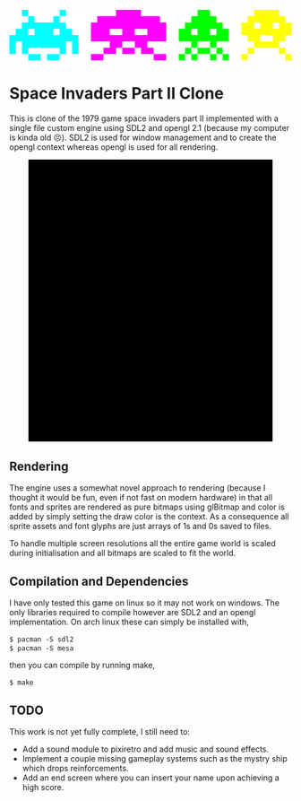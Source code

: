 <p align="center">
  <img src="img/invaders.png" alt="crab octopus squid cuttle"/>
</p>

# Space Invaders Part II Clone

This is clone of the 1979 game space invaders part II implemented with a single file custom 
engine using SDL2 and opengl 2.1 (because my computer is kinda old :persevere:). SDL2 is used 
for window management and to create the opengl context whereas opengl is used for all rendering.

<p align="center">
  <img src="img/splash.gif" alt="splash screen and menu"/>
</p>

## Rendering

The engine uses a somewhat novel approach to rendering (because I thought it would be fun, even
if not fast on modern hardware) in that all fonts and sprites are rendered as pure bitmaps using 
glBitmap and color is added by simply setting the draw color is the context. As a consequence 
all sprite assets and font glyphs are just arrays of 1s and 0s saved to files. 

To handle multiple screen resolutions all the entire game world is scaled during initialisation
and all bitmaps are scaled to fit the world.

## Compilation and Dependencies

I have only tested this game on linux so it may not work on windows. The only libraries required 
to compile however are SDL2 and an opengl implementation. On arch linux these can simply be
installed with,

```shell
$ pacman -S sdl2
$ pacman -S mesa
```

then you can compile by running make,

```shell
$ make
```

## TODO

This work is not yet fully complete, I still need to:

* Add a sound module to pixiretro and add music and sound effects.
* Implement a couple missing gameplay systems such as the mystry ship which drops reinforcements.
* Add an end screen where you can insert your name upon achieving a high score.
